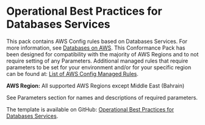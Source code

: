 # Operational Best Practices for Databases Services<a name="operational-best-practices-for-Databases-Services"></a>

 This pack contains AWS Config rules based on Databases Services\. For more information, see [Databases on AWS](https://aws.amazon.com/products/databases/)\. This Conformance Pack has been designed for compatibility with the majority of AWS Regions and to not require setting of any Parameters\. Additional managed rules that require parameters to be set for your environment and/or for your specific region can be found at: [List of AWS Config Managed Rules](https://docs.aws.amazon.com/config/latest/developerguide/managed-rules-by-aws-config.html)\. 

**AWS Region:** All supported AWS Regions except Middle East \(Bahrain\)

 See Parameters section for names and descriptions of required parameters\. 

The template is available on GitHub: [Operational Best Practices for Databases Services](https://github.com/awslabs/aws-config-rules/blob/master/aws-config-conformance-packs/Operational-Best-Practices-for-Database-Services.yaml)\.